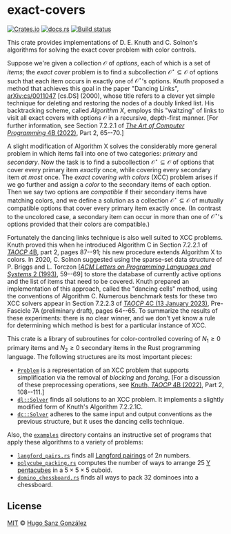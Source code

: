 # exact-covers

[![Crates.io](https://img.shields.io/crates/v/exact-covers)](https://crates.io/crates/exact-covers)
[![docs.rs](https://img.shields.io/docsrs/exact-covers)](https://docs.rs/exact-covers)
[![Build status](https://github.com/hsanzg/exact-covers/actions/workflows/test.yml/badge.svg)](https://github.com/hsanzg/exact-covers/actions/)

<!-- The following section is autogenerated by the cargo-sync-readme utility;
     to modify its contents, update the crate documentation in the `src/lib.rs`
     file and run the `cargo sync-readme` command. -->

<!-- cargo-sync-readme start -->

This crate provides implementations of D. E. Knuth and C. Solnon's
algorithms for solving the exact cover problem with color controls.

Suppose we're given a collection $\mathcal{O}$ of _options_, each of which is
a set of _items_; the _exact cover_ problem is to find a subcollection
$\mathcal{O}^\star\subseteq\mathcal{O}$ of options such that each item occurs
in exactly one of $\mathcal{O}^\star$'s options. Knuth proposed a method that
achieves this goal in the paper "Dancing Links", [arXiv:cs/0011047][dl] [cs.DS]
(2000), whose title refers to a clever yet simple technique for deleting and
restoring the nodes of a doubly linked list. His backtracking scheme, called
_Algorithm X_, employs this "waltzing" of links to visit all exact covers
with options $\mathcal{O}$ in a recursive, depth-first manner. [For further
information, see Section 7.2.2.1 of [_The Art of Computer Programming_ 4B (2022)][taocp4b],
Part 2, 65--70.]

A slight modification of Algorithm X solves the considerably more general
problem in which items fall into one of two categories: _primary_ and _secondary_.
Now the task is to find a subcollection $\mathcal{O}^\star\subseteq\mathcal{O}$
of options that cover every primary item _exactly_ once, while covering every
secondary item _at most_ once. The _exact covering with colors_ (XCC) problem
arises if we go further and assign a _color_ to the secondary items of each
option. Then we say two options are _compatible_ if their secondary items
have matching colors, and we define a solution as a collection $\mathcal{O}^\star\subseteq\mathcal{O}$
of mutually compatible options that cover every primary item exactly once.
(In contrast to the uncolored case, a secondary item can occur in more than
one of $\mathcal{O}^\star$'s options provided that their colors are compatible.)

Fortunately the dancing links technique is also well suited to XCC problems.
Knuth proved this when he introduced Algorithm C in Section 7.2.2.1 of
[_TAOCP_ 4B][taocp4b], part 2, pages 87--91; his new procedure extends
Algorithm X to colors. In 2020, C. Solnon suggested using the sparse-set
data structure of P. Briggs and L. Torczon [[_ACM Letters on Programming Languages and Systems_ 2 (1993)][sparsesets],
59--69] to store the database of currently active options and the list of
items that need to be covered. Knuth prepared an implementation of this
approach, called the "dancing cells" method, using the conventions of
Algorithm C. Numerous benchmark tests for these two XCC solvers appear
in Section 7.2.2.3 of [_TAOCP_ 4C (13 January 2023)][taocp4c], Pre-Fascicle
7A (preliminary draft), pages 64--65. To summarize the results of these
experiments: there is no clear winner, and we don't yet know a rule for
determining which method is best for a particular instance of XCC.

This crate is a library of subroutines for color-controlled covering of
$N_1\geq 0$ primary items and $N_2\geq 0$ secondary items in the Rust
programming language. The following structures are its most important pieces:
- [`Problem`] is a representation of an XCC problem that supports simplification
  via the removal of _blocking_ and _forcing_. [For a discussion of these
  preprocessing operations, see [Knuth, _TAOCP_ 4B (2022)][taocp4b], Part 2,
  108--111.]
- [`dl::Solver`] finds all solutions to an XCC problem. It implements
  a slightly modified form of Knuth's Algorithm 7.2.2.1C.
- [`dc::Solver`] adheres to the same input and output conventions as the
  previous structure, but it uses the dancing cells technique.

Also, the [`examples`] directory contains an instructive set of programs
that apply these algorithms to a variety of problems:
- [`langford_pairs.rs`] finds all [Langford pairings] of $2n$ numbers.
- [`polycube_packing.rs`] computes the number of ways to arrange 25 [Y pentacubes]
  in a $5\times 5\times 5$ cuboid.
- [`domino_chessboard.rs`] finds all ways to pack 32 dominoes into a chessboard.

[dl]: https://arxiv.org/pdf/cs/0011047.pdf
[taocp4b]: https://www-cs-faculty.stanford.edu/~knuth/taocp.html#vol4
[taocp4c]: https://cs.stanford.edu/~knuth/fasc7a.ps.gz
[sparsesets]: https://dl.acm.org/doi/pdf/10.1145/176454.176484
[`examples`]: https://github.com/hsanzg/exact-covers/tree/main/examples
[`langford_pairs.rs`]: https://github.com/hsanzg/exact-covers/blob/main/examples/langford_pairs.rs
[Langford pairings]: https://en.wikipedia.org/wiki/Langford_pairing
[`polycube_packing.rs`]: https://github.com/hsanzg/exact-covers/blob/main/examples/polycube_packing.rs
[Y pentacubes]: https://en.wikipedia.org/wiki/Polycube
[`domino_chessboard.rs`]: https://github.com/hsanzg/exact-covers/blob/main/examples/domino_chessboard.rs

<!-- cargo-sync-readme end -->

## License

[MIT](LICENSE) &copy; [Hugo Sanz González](https://hgsg.me)

[`Problem`]: https://docs.rs/exact-covers/latest/exact-covers/struct.Problem.html
[`dl::Solver`]: https://docs.rs/exact-covers/latest/exact-covers/dl/struct.Solver.html
[`dc::Solver`]: https://docs.rs/exact-covers/latest/exact-covers/dc/struct.Solver.html
